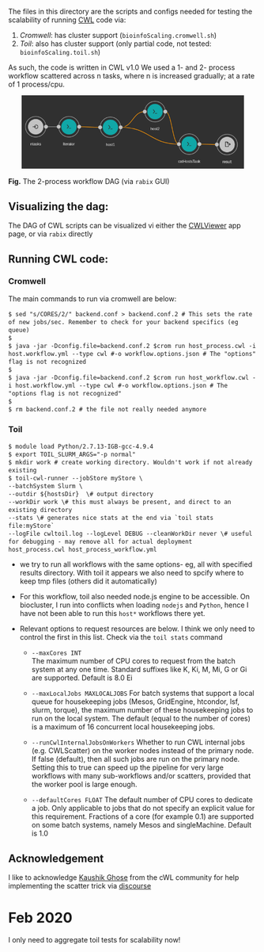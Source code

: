 
The files in this directory are the scripts and configs needed for testing the scalability of running [CWL]() code via:
1. _Cromwell_: has cluster support (`bioinfoScaling.cromwell.sh`)
2. _Toil_: also has cluster support (only partial code, not tested: `bioinfoScaling.toil.sh`)

As such, the code is written in CWL v1.0
We used a 1- and 2- process workflow scattered across n tasks, where n is increased gradually; at a rate of 1 process/cpu.

<p align="center">
  <img src="dag_cwl_rabix_hosts_workflow.png" width =450>
</p>

**Fig.** The 2-process workflow DAG (via `rabix` GUI)


## Visualizing the dag:

The DAG of CWL scripts can be visualized vi either the [CWLViewer](https://view.commonwl.org/) app page, or via `rabix` directly 

## Running CWL code:

### Cromwell

The main commands to run via cromwell are below:

```
$ sed "s/CORES/2/" backend.conf > backend.conf.2 # This sets the rate of new jobs/sec. Remember to check for your backend specifics (eg queue)
$
$ java -jar -Dconfig.file=backend.conf.2 $crom run host_process.cwl -i host.workflow.yml --type cwl #-o workflow.options.json # The "options" flag is not recognized
$
$ java -jar -Dconfig.file=backend.conf.2 $crom run host_workflow.cwl -i host.workflow.yml --type cwl #-o workflow.options.json # The "options flag is not recognized"
$
$ rm backend.conf.2 # the file not really needed anymore
```


### Toil

```
$ module load Python/2.7.13-IGB-gcc-4.9.4
$ export TOIL_SLURM_ARGS="-p normal"
$ mkdir work # create working directory. Wouldn't work if not already existing
$ toil-cwl-runner --jobStore myStore \
--batchSystem Slurm \
--outdir ${hostsDir}  \# output directory
--workDir work \# this must always be present, and direct to an existing directory
--stats \# generates nice stats at the end via `toil stats file:myStore`
--logFile cwltoil.log --logLevel DEBUG --cleanWorkDir never \# useful for debugging - may remove all for actual deployment
host_process.cwl host_process_workflow.yml

```

- we try to run all workflows with the same options- eg, all with specified results directory. With toil it appears we also need to spcify where to keep tmp files (others did it automatically)

- For this workflow, toil also needed node.js engine to be accessible. On biocluster, I run into conflicts when loading `nodejs` and `Python`, hence I have not been able to run this `host*` workflows there yet.

- Relevant options to request resources are below. I think we only need to control the first in this list. Check via the `toil stats` command

    * `--maxCores INT`        
                        The maximum number of CPU cores to request from the
                        batch system at any one time. Standard suffixes like
                        K, Ki, M, Mi, G or Gi are supported. Default is 8.0 Ei

    * `--maxLocalJobs MAXLOCALJOBS`
                        For batch systems that support a local queue for 
                        housekeeping jobs (Mesos, GridEngine, htcondor, lsf,
                        slurm, torque), the maximum number of these
                        housekeeping jobs to run on the local system. The
                        default (equal to the number of cores) is a maximum of
                        16 concurrent local housekeeping jobs.
                        
    * `--runCwlInternalJobsOnWorkers`
                        Whether to run CWL internal jobs (e.g. CWLScatter) on
                        the worker nodes instead of the primary node. If false
                        (default), then all such jobs are run on the primary
                        node. Setting this to true can speed up the pipeline
                        for very large workflows with many sub-workflows 
                        and/or scatters, provided that the worker pool is
                        large enough.
 
     * `--defaultCores FLOAT`
                         The default number of CPU cores to dedicate a job.
                        Only applicable to jobs that do not specify an
                        explicit value for this requirement. Fractions of a
                        core (for example 0.1) are supported on some batch
                        systems, namely Mesos and singleMachine. Default is
                        1.0


## Acknowledgement

I like to acknowledge [Kaushik Ghose](https://github.com/kaushik-work) from the cWL community for help implementing the scatter trick via [discourse](https://cwl.discourse.group/t/scatter-workflow-step-n-times/71/4)

# Feb 2020
I only need to aggregate toil tests for scalability now!

